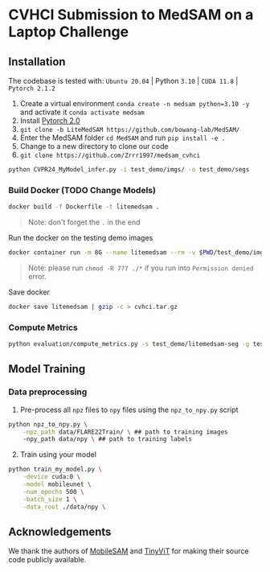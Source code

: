 # CVHCI Submission to MedSAM on a Laptop Challenge


## Installation

The codebase is tested with: `Ubuntu 20.04` | Python `3.10` | `CUDA 11.8` | `Pytorch 2.1.2`

1. Create a virtual environment `conda create -n medsam python=3.10 -y` and activate it `conda activate medsam`
2. Install [Pytorch 2.0](https://pytorch.org/get-started/locally/)
3. `git clone -b LiteMedSAM https://github.com/bowang-lab/MedSAM/`
4. Enter the MedSAM folder `cd MedSAM` and run `pip install -e .`
5. Change to a new directory to clone our code
6. `git clone https://github.com/Zrrr1997/medsam_cvhci`



```bash
python CVPR24_MyModel_infer.py -i test_demo/imgs/ -o test_demo/segs
```


### Build Docker (TODO Change Models)

```bash
docker build -f Dockerfile -t litemedsam .
```

> Note: don't forget the `.` in the end

Run the docker on the testing demo images

```bash
docker container run -m 8G --name litemedsam --rm -v $PWD/test_demo/imgs/:/workspace/inputs/ -v $PWD/test_demo/litemedsam-seg/:/workspace/outputs/ litemedsam:latest /bin/bash -c "sh predict.sh"
```

> Note: please run `chmod -R 777 ./*` if you run into `Permission denied` error.

Save docker 

```bash
docker save litemedsam | gzip -c > cvhci.tar.gz
```

### Compute Metrics

```bash
python evaluation/compute_metrics.py -s test_demo/litemedsam-seg -g test_demo/gts -csv_dir ./metrics.csv
```


## Model Training

### Data preprocessing
1. Pre-process all `npz` files to `npy` files using the `npz_to_npy.py` script
```bash
python npz_to_npy.py \
    -npz_path data/FLARE22Train/ \ ## path to training images
    -npy_path data/npy \ ## path to training labels
```
2. Train using your model
```bash
python train_my_model.py \
    -device cuda:0 \
    -model mobileunet \
    -num_epochs 500 \
    -batch_size 1 \
    -data_root ./data/npy \
```




## Acknowledgements
We thank the authors of [MobileSAM](https://github.com/ChaoningZhang/MobileSAM) and [TinyViT](https://github.com/microsoft/Cream/tree/main/TinyViT) for making their source code publicly available.

